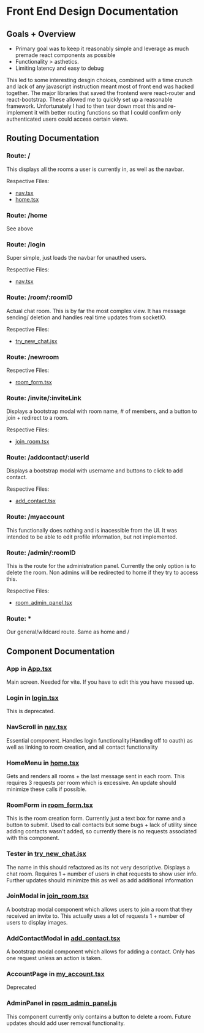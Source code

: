 # Front End Design Documentation

## Goals + Overview
- Primary goal was to keep it reasonably simple and leverage as much premade react components as possible 
- Functionality > asthetics.
- Limiting latency and easy to debug

This led to some interesting desgin choices, combined with a time crunch and lack of any javascript instruction meant most of front end was hacked together. The major libraries that saved the frontend were react-router and react-bootstrap. These allowed me to quickly set up a reasonable framework. Unfortunately I had to then tear down most this and re-implement it with better routing functions so that I could confirm only authenticated users could access certain views. 

## Routing Documentation

### Route: /
This displays all the rooms a user is currently in, as well as the navbar.

Respective Files:
- [nav.tsx](src/nav.tsx)
- [home.tsx](src/home.tsx)

### Route: /home
See above

### Route: /login
Super simple, just loads the navbar for unauthed users.

Respective Files:
- [nav.tsx](src/nav.tsx)
### Route: /room/:roomID
Actual chat room. This is by far the most complex view. It has message sending/ deletion and handles real time updates from socketIO. 

Respective Files:
- [try_new_chat.jsx](src/try_new_chat.jsx)
### Route: /newroom

Respective Files:
- [room_form.tsx](src/room_form.tsx)
### Route: /invite/:inviteLink
Displays a bootstrap modal with room name, # of members, and a button to join + redirect to a room.

Respective Files:
- [join_room.tsx](src/join_room.tsx)

### Route: /addcontact/:userId
Displays a bootstrap modal with username and buttons to click to add contact.

Respective Files:
- [add_contact.tsx](src/add_contact.tsx)

### Route: /myaccount
This functionally does nothing and is inacessible from the UI. It was intended to be able to edit profile information, but not implemented.

### Route: /admin/:roomID
This is the route for the administration panel. Currently the only option is to delete the room. Non admins will be redirected to home if they try to access this.

Respective Files:
- [room_admin_panel.tsx](src/room_admin_panel.tsx)


### Route: *
Our general/wildcard route. Same as home and /

## Component Documentation

### App in [App.tsx](src/App.tsx)
Main screen. Needed for vite. If you have to edit this you have messed up.
### Login in [login.tsx](src/login.tsx)
This is deprecated.
### NavScroll in [nav.tsx](src/nav.tsx)
Essential component. Handles login functionality(Handing off to oauth) as well as linking to room creation, and all contact functionality
### HomeMenu in [home.tsx](src/home.tsx)
Gets and renders all rooms + the last message sent in each room. This requires 3 requests per room which is excessive. An update should minimize these calls if possible.
### RoomForm in [room_form.tsx](src/room_form.tsx)
This is the room creation form. Currently just a text box for name and a button to submit. Used to call contacts but some bugs + lack of utility since adding contacts wasn't added, so currently there is no requests associated with this component. 
### Tester in [try_new_chat.jsx](src/try_new_chat.jsx)
The name in this should refactored as its not very descriptive. 
Displays a chat room. Requires 1 + number of users in chat requests to show user info. Further updates should minimize this as well as add additional information
### JoinModal in [join_room.tsx](src/join_room.tsx)
A bootstrap modal component which allows users to join a room that they received an invite to. This actually uses a lot of requests 1 + number of users to display images.
### AddContactModal in [add_contact.tsx](src/add_contact.tsx)
A bootstrap modal component which allows for adding a contact. Only has one request unless an action is taken.
### AccountPage in [my_account.tsx](src/my_account.tsx)
Deprecated
### AdminPanel in [room_admin_panel.js](src/room_admin_panel.js)
This component currently only contains a button to delete a room. Future updates should add user removal functionality.